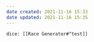 ```yaml
---
date created: 2021-11-16 15:33
date updated: 2021-11-16 15:35
---
```




`dice: [[Race Generator#^test]]`
